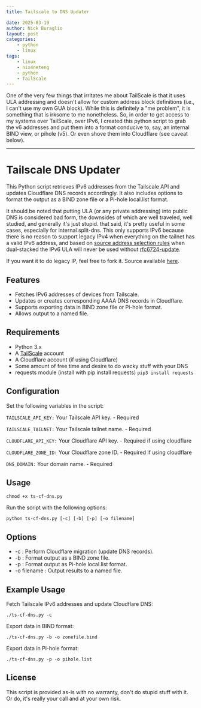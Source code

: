 ```yaml
---
title: Tailscale to DNS Updater

date: 2025-03-19
author: Nick Buraglio
layout: post
categories:
    - python
    - linux
tags:
    - linux
    - nix4neteng
    - python
    - TailScale
---
```


One of the very few things that irritates me about TailScale is that it uses ULA addressing and doesn't allow for custom address block definitions (i.e., I can't use my own GUA block). While this is definitely a "me problem", it is something that is irksome to me nonetheless. So, in order to get access to my systems over TailScale, over IPv6, I created this python script to grab the v6 addresses and put them into a format conducive to, say, an internal BIND view, or pihole (v5). Or even shove them into Cloudflare (see caveat below).

---------

# Tailscale DNS Updater

This Python script retrieves IPv6 addresses from the Tailscale API and updates Cloudflare DNS records accordingly. It also includes options to format the output as a BIND zone file or a Pi-hole local.list format.

It should be noted that putting ULA (or any private addressing) into public DNS is considered bad form, the
downsides of which are well traveled, well studied, and generally it's just stupid. that said, it's pretty useful in some cases, especially for internal split-dns. 
This only supports IPv6 because there is no reason to support legacy IPv4 when everything on the tailnet has a valid IPv6 address, and based on 
[source address selection rules](https://datatracker.ietf.org/doc/html/rfc6724) when dual-stacked the IPv6 ULA will never be used 
without [rfc6724-update](https://datatracker.ietf.org/doc/draft-ietf-6man-rfc6724-update/).

If you want it to do legacy IP, feel free to fork it.  Source available [here](https://github.com/buraglio/ts-cf-dns).

## Features

* Fetches IPv6 addresses of devices from Tailscale.
* Updates or creates corresponding AAAA DNS records in Cloudflare.
* Supports exporting data in BIND zone file or Pi-hole format.
* Allows output to a named file.

## Requirements

* Python 3.x 
* A [TailScale](https://www.tailscale.com) account
* A Cloudflare account (if using Cloudflare)
* Some amount of free time and desire to do wacky stuff with your DNS
* requests module (install with pip install requests)
`pip3 install requests`

## Configuration

Set the following variables in the script:

`TAILSCALE_API_KEY:` Your Tailscale API key. - Required

`TAILSCALE_TAILNET:` Your Tailscale tailnet name. - Required

`CLOUDFLARE_API_KEY:` Your Cloudflare API key. - Required if using cloudflare

`CLOUDFLARE_ZONE_ID:` Your Cloudflare zone ID. - Required if using cloudflare

`DNS_DOMAIN:` Your domain name. - Required

## Usage

`chmod +x ts-cf-dns.py`

Run the script with the following options:

`python ts-cf-dns.py [-c] [-b] [-p] [-o filename]`

## Options

* -c : Perform Cloudflare migration (update DNS records).
* -b : Format output as a BIND zone file.
* -p : Format output as Pi-hole local.list format.
* -o filename : Output results to a named file.

## Example Usage

Fetch Tailscale IPv6 addresses and update Cloudflare DNS:

`./ts-cf-dns.py -c`

Export data in BIND format:

`./ts-cf-dns.py -b -o zonefile.bind`

Export data in Pi-hole format:

`./ts-cf-dns.py -p -o pihole.list`

## License

This script is provided as-is with no warranty, don't do stupid stuff with it. Or do, it's really your call and at your own risk.
